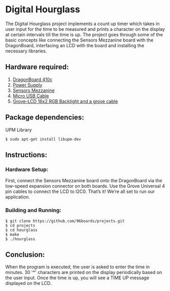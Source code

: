 # Digital Hourglass

The Digital Hourglass project implements a count up timer which takes in user input for the time to be 
measured and prints a character on the display at certain intervals till the time is up. The project 
goes through some of the basic concepts like connecting the Sensors Mezzanine board with the DragonBoard, 
interfacing an LCD with the board and installing the necessary libraries.

## Hardware required:

1. [DragonBoard 410c](http://www.96boards.org/product/dragonboard410c/)
2. [Power Supply](https://www.amazon.com/Adapter-Regulated-Supply-Copper-String/dp/B015G8DZK2)
2. [Sensors Mezzanine](http://www.96boards.org/product/sensors-mezzanine/)
3. [Micro USB Cable](https://www.amazon.com/AmazonBasics-USB-Male-Micro-Cable/dp/B01EK87A82/ref=sr_1_3?ie=UTF8&qid=1497618343&sr=8-3&keywords=micro%2Busb&th=1)
4. [Grove-LCD 16x2 RGB Backlight and a grove cable](https://www.seeedstudio.com/Grove-LCD-RGB-Backlight-p-1643.html)

## Package dependencies:
UPM Library
```
$ sudo apt-get install libupm-dev
```

## Instructions: 
### Hardware Setup:
First, connect the Sensors Mezzanine board onto the DragonBoard via the low-speed expansion connector on both boards. Use the Grove Universal 4 pin cables to connect the LCD to I2C0. That’s it! We’re all set to run our application.


### Building and Running:

```
$ git clone https://github.com/96boards/projects.git      
$ cd projects	
$ cd hourglass																													
$ make																															
$ ./hourglass
```																												


## Conclusion:

When the program is executed, the user is asked to enter the time in minutes. 30 '*' characters 
are printed on the display periodically based on the user input. Once the time is up, you will see 
a TIME UP message displayed on the LCD.
